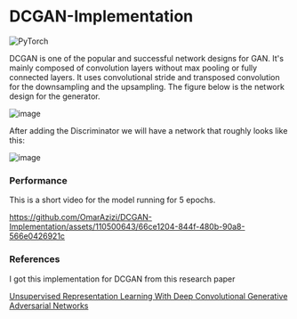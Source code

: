 # DCGAN-Implementation
![PyTorch](https://img.shields.io/badge/PyTorch-%23EE4C2C.svg?style=for-the-badge&logo=PyTorch&logoColor=white)

DCGAN is one of the popular and successful network designs for GAN. It's mainly composed of convolution layers without max pooling or fully connected layers. It uses convolutional stride and transposed convolution for the downsampling and the upsampling. The figure below is the network design for the generator.

![image](https://github.com/OmarAzizi/DCGAN-Implementation/assets/110500643/a0db5ab4-0180-4e62-b8a2-564456d5efe6)

After adding the Discriminator we will have a network that roughly looks like this:

![image](https://github.com/OmarAzizi/DCGAN-Implementation/assets/110500643/a21d5525-38c2-4cc5-80db-b41b5053cba4)

### Performance
This is a short video for the model running for 5 epochs.


https://github.com/OmarAzizi/DCGAN-Implementation/assets/110500643/66ce1204-844f-480b-90a8-566e0426921c

### References
I got this implementation for DCGAN from this research paper
<br>

[Unsupervised Representation Learning With Deep Convolutional Generative Adversarial Networks](https://arxiv.org/pdf/1511.06434.pdf)
